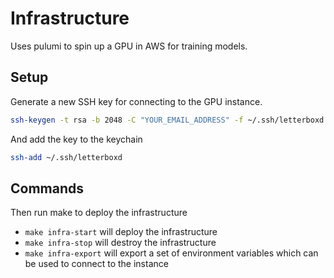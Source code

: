 # Infrastructure

Uses pulumi to spin up a GPU in AWS for training models.

## Setup

Generate a new SSH key for connecting to the GPU instance.

```sh
ssh-keygen -t rsa -b 2048 -C "YOUR_EMAIL_ADDRESS" -f ~/.ssh/letterboxd
```

And add the key to the keychain

```sh
ssh-add ~/.ssh/letterboxd
```

## Commands

Then run make to deploy the infrastructure

- `make infra-start` will deploy the infrastructure
- `make infra-stop` will destroy the infrastructure
- `make infra-export` will export a set of environment variables which can be used to connect to the instance
